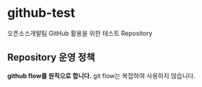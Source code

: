 # github-test
오픈소스개발팀 GitHub 활용을 위한 테스트 Repository

## Repository 운영 정책
__github flow를 원칙으로 합니다.__
git flow는 복잡하여 사용하지 않습니다.
